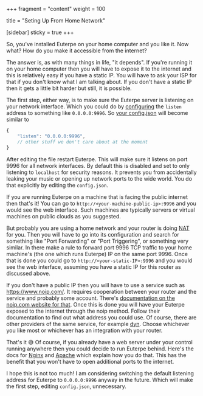 +++
fragment = "content"
weight = 100

title = "Seting Up From Home Network"

[sidebar]
  sticky = true
+++

So, you've installed Euterpe on your home computer and you like it. Now what? How do you make it accessible from the internet?

The answer is, as with many things in life, "it depends". If you're running it on your home computer then you will have to expose it to the internet and this is relatively easy if you have a static IP. You will have to ask your ISP for that if you don't know what I am talking about. If you don't have a static IP then it gets a little bit harder but still, it is possible.

The first step, either way, is to make sure the Euterpe server is listening on your network interface. Which you could do by [configuring](https://listen-to-euterpe.eu/docs/configuration/#directives) the `listen` address to something like `0.0.0.0:9996`. So [your config.json](https://listen-to-euterpe.eu/docs/configuration/#configuration-location) will become similar to

```js
{
    "listen": "0.0.0.0:9996",
    // other stuff we don't care about at the moment
}
```

After editing the file restart Euterpe. This will make sure it listens on port 9996 for all network interfaces. By default this is disabled and set to only listening to `localhost` for security reasons. It prevents you from accidentally leaking your music or opening up network ports to the wide world. You do that explicitly by editing the `config.json`.

If you are running Euterpe on a machine that is facing the public internet then that's it! You can go to `http://<your-machine-public-ip>:9996` and you would see the web interface. Such machines are typically servers or virtual machines on public clouds as you suggested.

But probably you are using a home network and your router is doing [NAT](https://en.wikipedia.org/wiki/Network_address_translation) for you. Then you will have to go into its configuration and search for something like "Port Forwarding" or "Port Triggering", or something very similar. In there make a rule to forward port 9996 TCP traffic to your home machine's (the one which runs Euterpe) IP on the same port 9996. Once that is done you could go to `http://<your-static-IP>:9996` and you would see the web interface, assuming you have a static IP for this router as discussed above.

If you don't have a public IP then you will have to use a service such as https://www.noip.com/. It requires cooperation between your router and the service and probably some account. There's [documentation on the noip.com website for that](https://www.noip.com/remote-access/computer). Once this is done you will have your Euterpe exposed to the internet through the noip method. Follow their documentation to find out what address you could use. Of course, there are other providers of the same service, for example [dyn](https://account.dyn.com/). Choose whichever you like most or whichever has an integration with your router.

That's it 😅 Of course, if you already have a web server under your control running anywhere then you could decide to run Euterpe behind. Here's the docs for [Nginx](https://listen-to-euterpe.eu/docs/deploy-behind-nginx/) and [Apache](https://listen-to-euterpe.eu/docs/deploy-behind-apache/) which explain how you do that. This has the benefit that you won't have to open additional ports to the internet.

I hope this is not too much! I am considering switching the default listening address for Euterpe to `0.0.0.0:9996` anyway in the future. Which will make the first step, editing `config.json`, unnecessary.
